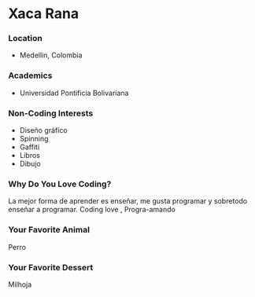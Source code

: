 # Xaca Rana

### Location
- Medellin, Colombia

### Academics
- Universidad Pontificia Bolivariana

### Non-Coding Interests
- Diseño gráfico
- Spinning
- Gaffiti
- Libros
- Dibujo

### Why Do You Love Coding?
La mejor forma de aprender es enseñar, me gusta programar y sobretodo enseñar a programar.
Coding love , Progra-amando

### Your Favorite Animal
Perro

### Your Favorite Dessert
Milhoja